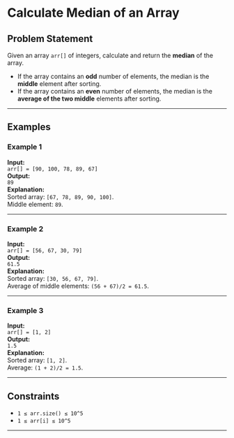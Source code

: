 # Calculate Median of an Array

## Problem Statement

Given an array `arr[]` of integers, calculate and return the **median** of the array.

- If the array contains an **odd** number of elements, the median is the **middle** element after sorting.
- If the array contains an **even** number of elements, the median is the **average of the two middle** elements after sorting.

---

## Examples

### Example 1
**Input:**  
`arr[] = [90, 100, 78, 89, 67]`  
**Output:**  
`89`  
**Explanation:**  
Sorted array: `[67, 78, 89, 90, 100]`.  
Middle element: `89`.

---

### Example 2  
**Input:**  
`arr[] = [56, 67, 30, 79]`  
**Output:**  
`61.5`  
**Explanation:**  
Sorted array: `[30, 56, 67, 79]`.  
Average of middle elements: `(56 + 67)/2 = 61.5`.

---

### Example 3  
**Input:**  
`arr[] = [1, 2]`  
**Output:**  
`1.5`  
**Explanation:**  
Sorted array: `[1, 2]`.  
Average: `(1 + 2)/2 = 1.5`.

---

## Constraints

- `1 ≤ arr.size() ≤ 10^5`
- `1 ≤ arr[i] ≤ 10^5`

---
